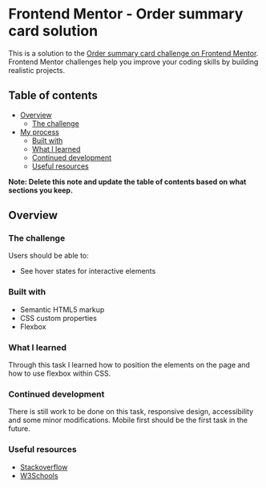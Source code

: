 # Frontend Mentor - Order summary card solution

This is a solution to the [Order summary card challenge on Frontend Mentor](https://www.frontendmentor.io/challenges/order-summary-component-QlPmajDUj). Frontend Mentor challenges help you improve your coding skills by building realistic projects. 

## Table of contents

- [Overview](#overview)
  - [The challenge](#the-challenge)
- [My process](#my-process)
  - [Built with](#built-with)
  - [What I learned](#what-i-learned)
  - [Continued development](#continued-development)
  - [Useful resources](#useful-resources)


**Note: Delete this note and update the table of contents based on what sections you keep.**

## Overview

### The challenge

Users should be able to:

- See hover states for interactive elements


### Built with

- Semantic HTML5 markup
- CSS custom properties
- Flexbox

### What I learned

Through this task I learned how to position the elements on the page and how to use flexbox within CSS.


### Continued development

There is still work to be done on this task, responsive design, accessibility and some minor modifications. Mobile first should be the first task in the future.


### Useful resources

- [Stackoverflow](https://stackoverflow.com/)
- [W3Schools](https://www.w3schools.com/)

